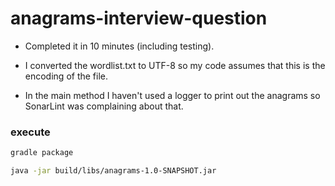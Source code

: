 # anagrams-interview-question


* Completed it in 10 minutes (including testing).
 
* I converted the wordlist.txt to UTF-8 so my code assumes that this is the encoding of the file.

* In the main method I haven't used a logger to print out the anagrams so SonarLint was complaining about that.

### execute

```bash
gradle package

java -jar build/libs/anagrams-1.0-SNAPSHOT.jar
```

